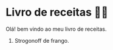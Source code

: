 # Livro de receitas :man_cook:

Olá! bem vindo ao meu livro de receitas.

1.  Strogonoff de frango.

